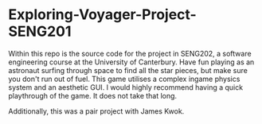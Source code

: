 # Exploring-Voyager-Project-SENG201
Within this repo is the source code for the project in SENG202, a software engineering course at the University of Canterbury. Have fun playing as an astronaut surfing through space to find all the star pieces, but make sure you don't run out of fuel. This game utilises a complex ingame physics system and an aesthetic GUI. I would highly recommend having a quick playthrough of the game. It does not take that long. 

Additionally, this was a pair project with James Kwok.
